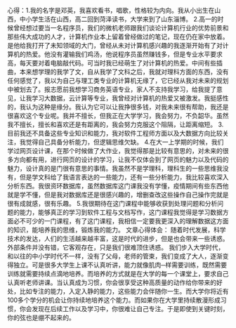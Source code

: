 心得：1.我的名字是邓英，我喜欢看书，唱歌，性格较为内向。我从小出生在山西，中小学生活在山西，高二回到菏泽读书，大学来到了山东淄博。
2.高一的时候曾经想过要当一名程序员，我们的微机老师跟我们谈论计算机行业的优势前景和那些伟大成功的人才，计算机作业本上留着曾经做过的笔记，现在仍在家中放着。是他给我打开了未知领域的大门，曾经从未对计算机感兴趣的我逐渐开始有了对计算机的热爱。他没有灌输我们鸡汤，他说程序员虽然赚钱多，但是专业水平要求高，每天要对着电脑敲代码。可当时我已经萌生了对计算机的热爱。中间有些插曲，本来想学理的我学了文，自从我学了文科之后，我就对理科方面的东西，没有任何感觉了，我以为自己与理工类专业的计算机无缘了，它已经从我对未来的规划中被划去了。报志愿前我想学习商务英语专业，家人不支持我学习，给我提了意见，让我学习大数据，云计算等专业，我曾经对计算机的热爱又被激发。我挺感性的，我认为这种是缘分。我认为它可以让我挣很多钱，对我未来很有帮助，我还是很喜欢这个专业呢。我并不擅长，但我正在大学学习，我会努力，不负韶华。虽然我不擅长，擅长和喜欢还是有距离的，我会努力克服这个阻隔，让距离缩短。
3.目前我还不具备这些专业知识和能力，我对软件工程师方面以及大数据方向比较关注，我觉得自己具备分析能力，但逻辑思维欠缺。
4.在大一上学期的时候，我们学过网页设计课，在那个时候做了大作业，我觉得那是比较有意思的，对未来的很多方向都有用，进行网页的设计的学习，让我不仅体会到了网页的魅力以及代码的魅力，设计真的是门很有意思的事情。我虽然不是学理科，理科生的一些思维我没有，但是学文科给了我语言表达的一些能力，还有一些分析能力，我比较喜欢深入分析东西。我很资环数据库，虽然数据库这门课我没有学懂，疫情期间有些东西他就是学不懂，但是我对数据库还是很感兴趣的，增删查改这些操作自己操作完就是很有成就感，很有乐趣。
5.我很期待在这门课程中能够收获到处理问题和分析问题的能力，能够真正的学习到软件工程与文档写作，这门课程我觉得是学习数据方面必不可少的一门课程，有了这门课程，我相信一定要我更深入的理解数据这方面的知识，能培养我的思维，锻炼我的能力。
文章心得体会：
   随着时代发展，科学技术的发达，人们的生活越来越丰富，这是时代的进步，但是也会带来一些诱惑。外部条件并没有错，它客观存在，只是我们很难顶住诱惑。
   我们步入大学时代，和以往的中小学时代不一样，没有了父母，老师的管束，我们变成了大人，逐渐变得独立。可是很多大学生上课不认真听讲，能力就像肌肉─样需要训练，既然需要训练就需要持续点滴地培养。而培养的方式就是在大学的每一个课堂上，要求自己认真听老师讲课。当认真成为习惯，你会很享受这种高质量的动作给你带来的好处，比如专注的能力，入定入静的能力，这些能力会伴随你一生。而大学你将近有100多个学分的机会让你持续地培养这个能力。而如果你在大学里持续散漫形成习惯，你会发现在后续工作以及学习中，你很难让自己专注。于是即使到关键时刻，你的弦也是绷不起来的。



